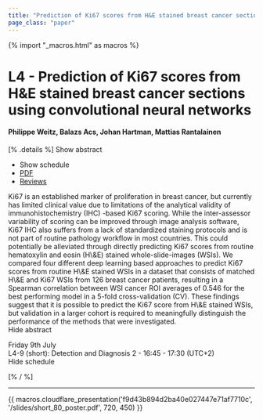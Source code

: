 ```yaml
---
title: "Prediction of Ki67 scores from H&E stained breast cancer sections using convolutional neural networks"
page_class: "paper"
---
```


{% import "_macros.html" as macros %}

# L4 - Prediction of Ki67 scores from H&E stained breast cancer sections using convolutional neural networks

#### Philippe Weitz, Balazs Acs, Johan Hartman, Mattias Rantalainen

[% .details %]
<a class="toggle_visibility" data-selector=".abstract" data-level="3">Show abstract</a>
- <a class="toggle_visibility" data-selector=".schedule" data-level="3">Show schedule</a>
- <a href="https://openreview.net/pdf?id=W9sz0zHk33h">PDF</a>
- <a href="https://openreview.net/forum?id=W9sz0zHk33h">Reviews</a>

<p>
    <span class="abstract">
        Ki67 is an established marker of proliferation in breast cancer, but currently has limited clinical value due to limitations of the analytical validity of immunohistochemistry (IHC) -based Ki67 scoring. While the inter-assessor variability of scoring can be improved through image analysis software, Ki67 IHC also suffers from a lack of standardized staining protocols and is not part of routine pathology workflow in most countries. This could potentially be alleviated through directly predicting Ki67 scores from routine hematoxylin and eosin (H\&E) stained whole-slide-images (WSIs). We compared four different deep learning based approaches to  predict Ki67 scores from routine H\&E stained WSIs in a dataset that consists of matched H\&E and Ki67 WSIs from 126 breast cancer patients, resulting in a Spearman correlation between WSI cancer ROI averages of 0.546 for the best performing model in a 5-fold cross-validation (CV). These findings suggest that it is possible to predict the Ki67 score from H\&E stained WSIs, but validation in a larger cohort is required to meaningfully distinguish the performance of the methods that were investigated. 
        <br>
        <span class="actions"><a class="toggle_visibility" data-level="2">Hide abstract</a></span>
    </span>
</p>

<p>
    <span class="schedule">
         Friday 9th July<br>L4-9 (short): Detection and Diagnosis 2 - 16:45 - 17:30 (UTC+2)
        <br>
        <span class="actions"><a class="toggle_visibility" data-level="2">Hide schedule</a></span>
    </span>
</p>

[% / %]


---

{{ macros.cloudflare_presentation('f9d43b894d2ba40e027447e71af7710c', '/slides/short_80_poster.pdf', 720, 450) }}
